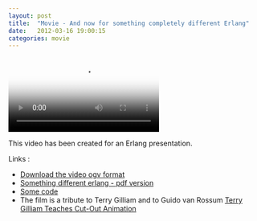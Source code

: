 ```yaml
---
layout: post
title:  "Movie - And now for something completely different Erlang"
date:   2012-03-16 19:00:15
categories: movie
---
```


<video controls="controls" poster="/video/something_different_erlang.png">
  <source src="/video/something_different_erlang.mp4" type="video/mp4" />
	<source src="/video/something_different_erlang.webm" type="video/webm" />
	<source src="/video/something_different_erlang.ogv" type="video/ogg" />
  <span class="error">
	  	Sorry, your browser does not support the video tag.
		  To see the video please use the link below.
  </span>
</video>

This video has been created for an Erlang presentation.

Links :

 * [Download the video ogv format](/video/something_different_erlang.ogv)
 * [Something different erlang - pdf version](/talks/something_different_erlang.pdf)
 * [Some code](https://github.com/extremeforge/xfdemo/)
 * The film is a tribute to Terry Gilliam and to Guido van Rossum [Terry Gilliam Teaches Cut-Out Animation](http://www.cartoonbrew.com/how-to/terry-gilliam-teaches-cut-out-animation.html)